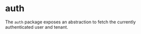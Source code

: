 # auth

The `auth` package exposes an abstraction to fetch the currently authenticated
user and tenant.
